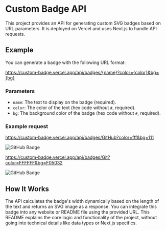 # Custom Badge API

This project provides an API for generating custom SVG badges based on URL parameters. It is deployed on Vercel and uses Next.js to handle API requests.

## Example

You can generate a badge with the following URL format:

https://custom-badge.vercel.app/api/badges/{name}?color={color}&bg={bg}

### Parameters

- `name`: The text to display on the badge (required).
- `color`: The color of the text (hex code without `#`, required).
- `bg`: The background color of the badge (hex code without `#`, required).

### Example request

https://custom-badge.vercel.app/api/badges/GitHub?color=fff&bg=111

![GitHub Badge](https://custom-badge.vercel.app/api/badges/GitHub?color=fff&bg=111)

https://custom-badge.vercel.app/api/badges/Git?color=FFFFFF&bg=F05032

![GitHub Badge](https://custom-badge.vercel.app/api/badges/Git?color=fff&bg=F05032)

## How It Works

The API calculates the badge's width dynamically based on the length of the text and returns an SVG image as a response. You can integrate this badge into any website or README file using the provided URL.
This README explains the core logic and functionality of the project, without going into technical details like data types or Next.js specifics.
